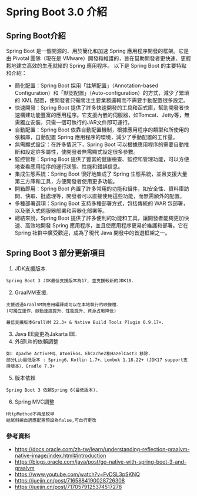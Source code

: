 # Spring Boot 3.0 介紹

## Spring Boot介紹

Spring Boot 是一個開源的、用於簡化和加速 Spring 應用程序開發的框架。它是由 Pivotal 團隊（現在是 VMware）開發和維護的，旨在幫助開發者更快速、更輕鬆地建立高效的生產就緒的 Spring 應用程序。
以下是 Spring Boot 的主要特點和介紹：
* 簡化配置：Spring Boot 採用「註解配置」（Annotation-based Configuration）和「默認配置」（Auto-configuration）的方式，減少了繁瑣的 XML 配置，使開發者只需關注主要業務邏輯而不需要手動配置很多設定。
* 快速開發：Spring Boot 提供了許多快速開發的工具和函式庫，幫助開發者快速構建功能豐富的應用程序。它支援內嵌的伺服器，如Tomcat、Jetty等，無需獨立安裝，只需一個可執行的JAR文件即可運行。
* 自動配置：Spring Boot 依靠自動配置機制，根據應用程序的類型和所使用的依賴庫，自動配置 Spring 應用程序的環境，減少了手動配置的工作量。
* 無需顯式設定：在許多情況下，Spring Boot 可以根據應用程序的需要自動推斷和設定許多屬性，使開發者無需顯式設定很多參數。
* 監控管理：Spring Boot 提供了豐富的健康檢查、監控和管理功能，可以方便地查看應用程序的運行狀態、性能和錯誤信息。
* 集成生態系統：Spring Boot 很好地集成了 Spring 生態系統，並且支援大量第三方庫和工具，方便開發者使用更多功能。
* 開箱即用：Spring Boot 內置了許多常用的功能和組件，如安全性、資料庫訪問、快取、批處理等，開發者可以直接使用這些功能，而無需額外的配置。
* 多種部署選項：Spring Boot 支持多種部署方式，包括傳統的 WAR 包部署，以及嵌入式伺服器部署和容器化部署等。
* 總結來說，Spring Boot 提供了許多便利的功能和工具，讓開發者能夠更加快速、高效地開發 Spring 應用程序，並且使應用程序更易於維護和部署。它在 Spring 社群中廣受歡迎，成為了現代 Java 開發中的首選框架之一。


## Spring Boot 3 部分更新項目
1. JDK支援版本.
  ```
  Spring Boot 3 JDK最低支援版本為17, 並支援較新的JDK19.
  ```
2. GraalVM支援.
  ```
  支援透過GraalVM將應用編譯成可以在本地執行的映像檔.
  (可獨立運作、啟動速度提升、性能提升、資源占用降低)
  
  最低支援版本GrallVM 22.3+ & Native Build Tools Plugin 0.9.17+.
  ```
3. Java EE變更為Jakarta EE.
4. 外部Lib的依賴調整
  ```
  如: Apache ActiveMQ、Atomikos、EhCache2和HazelCast3 移除.
  部分Lib最低版本 : Spring6、Kotlin 1.7+、Lombok 1.18.22+ (JDK17 support支持版本）、Gradle 7.3+ 
  ```
5. 版本依賴
  ```
  Spring Boot 3 依賴Spring 6(最低版本).
  ```
6. Spring MVC調整
  ```
  HttpMethod不再是枚舉
  結尾斜線自適應配置預設為false,可自行更改
  
  ```
   
### 參考資料
* <https://docs.oracle.com/zh-tw/learn/understanding-reflection-graalvm-native-image/index.html#introduction>
* <https://blogs.oracle.com/java/post/go-native-with-spring-boot-3-and-graalvm>
* <https://www.youtube.com/watch?v=FvDSL3pSKNQ>
* <https://juejin.cn/post/7165884190028726308>
* <https://juejin.cn/post/7170579125374517278>
